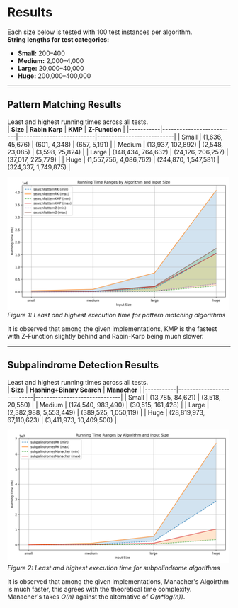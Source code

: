 # Results

Each size below is tested with 100 test instances per algorithm.  
**String lengths for test categories:**

- **Small:** 200–400  
- **Medium:** 2,000–4,000  
- **Large:** 20,000–40,000  
- **Huge:** 200,000–400,000  

---

## Pattern Matching Results
Least and highest running times across all tests.  
| **Size**  | **Rabin Karp**           | **KMP**                   | **Z-Function**            |
|-----------|--------------------------|---------------------------|---------------------------|
| Small     | (1,636, 45,676)          | (601, 4,348)              | (657, 5,191)              |
| Medium    | (13,937, 102,892)        | (2,548, 23,085)           | (3,598, 25,824)           |
| Large     | (148,434, 764,632)       | (24,126, 206,257)         | (37,017, 225,779)         |
| Huge      | (1,557,756, 4,086,762)   | (244,870, 1,547,581)      | (324,337, 1,749,875)      |

<p>
  <img src="pattern-stats.png" alt="Pattern Statistics Plot" width="500" height="300" />
  <br />
  <em>Figure 1: Least and highest execution time for pattern matching algorithms</em>
</p>

It is observed that among the given implementations, KMP is the fastest with Z-Function slightly behind and Rabin-Karp being much slower.

---

## Subpalindrome Detection Results
Least and highest running times across all tests.  
| **Size**  | **Hashing+Binary Search** | **Manacher**                 |
|-----------|---------------------------|------------------------------|
| Small     | (13,785, 84,621)          | (3,518, 20,550)              |
| Medium    | (174,540, 983,490)        | (30,515, 161,428)            |
| Large     | (2,382,988, 5,553,449)    | (389,525, 1,050,119)         |
| Huge      | (28,819,973, 67,110,623)  | (3,411,973, 10,409,500)      |

<p>
  <img src="palindrome-stats.png" alt="Palindrome Statistics Plot" width="500" height="300" />
  <br />
  <em>Figure 2: Least and highest execution time for subpalindrome algorithms</em>
</p>

It is observed that among the given implementations, Manacher's Algoirthm is much faster, this agrees with the theoretical time complexity.  
Manacher's takes *O(n)* against the alternative of *O(n\*log(n))*.